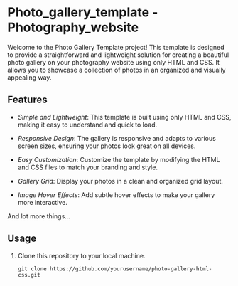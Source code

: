# Photo_gallery_template - Photography_website

Welcome to the Photo Gallery Template project! This template is designed to provide a straightforward and lightweight solution for creating a beautiful photo gallery on your photography website using only HTML and CSS. It allows you to showcase a collection of photos in an organized and visually appealing way.

## Features

- *Simple and Lightweight*: This template is built using only HTML and CSS, making it easy to understand and quick to load.

- *Responsive Design*: The gallery is responsive and adapts to various screen sizes, ensuring your photos look great on all devices.

- *Easy Customization*: Customize the template by modifying the HTML and CSS files to match your branding and style.

- *Gallery Grid*: Display your photos in a clean and organized grid layout.

- *Image Hover Effects*: Add subtle hover effects to make your gallery more interactive.

And lot more things...

## Usage

1. Clone this repository to your local machine.

   ```shell
   git clone https://github.com/yourusername/photo-gallery-html-css.git
